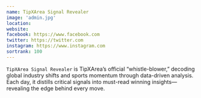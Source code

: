```yaml
---
name: TipXArea Signal Revealer
image: 'admin.jpg'
location:
website:
facebook: https://www.facebook.com
twitter: https://twitter.com
instagram: https://www.instagram.com
sortrank: 100
---
```

`TipXArea Signal Revealer` is TipXArea’s official “whistle-blower,” decoding global industry shifts and sports momentum through data-driven analysis. Each day, it distills critical signals into must-read winning insights—revealing the edge behind every move.